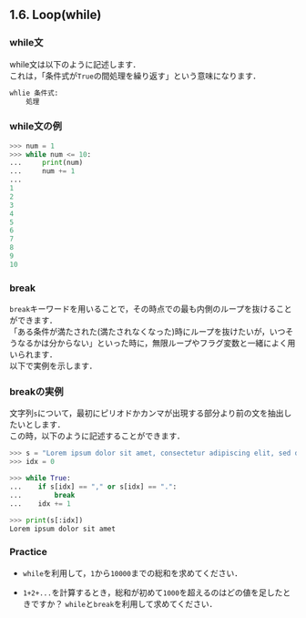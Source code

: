 ## 1.6. Loop(while)
### while文
while文は以下のように記述します．  
これは，「条件式が`True`の間処理を繰り返す」という意味になります．

```python
whlie 条件式:
    処理
```

### while文の例
```python
>>> num = 1
>>> while num <= 10:
...     print(num)
...     num += 1
... 
1
2
3
4
5
6
7
8
9
10
```

### break
`break`キーワードを用いることで，その時点での最も内側のループを抜けることができます．  
「ある条件が満たされた(満たされなくなった)時にループを抜けたいが，いつそうなるかは分からない」といった時に，無限ループやフラグ変数と一緒によく用いられます．  
以下で実例を示します．

### breakの実例
文字列`s`について，最初にピリオドかカンマが出現する部分より前の文を抽出したいとします．  
この時，以下のように記述することができます．

```python
>>> s = "Lorem ipsum dolor sit amet, consectetur adipiscing elit, sed do eiusmod tempor incididunt ut labore et dolore magna aliqua. "
>>> idx = 0

>>> while True:
...    if s[idx] == "," or s[idx] == ".":
...        break
...    idx += 1

>>> print(s[:idx])
Lorem ipsum dolor sit amet
```

### Practice
- `while`を利用して，`1`から`10000`までの総和を求めてください．
  
- `1+2+...`を計算するとき，総和が初めて`1000`を超えるのはどの値を足したときですか？
`while`と`break`を利用して求めてください．